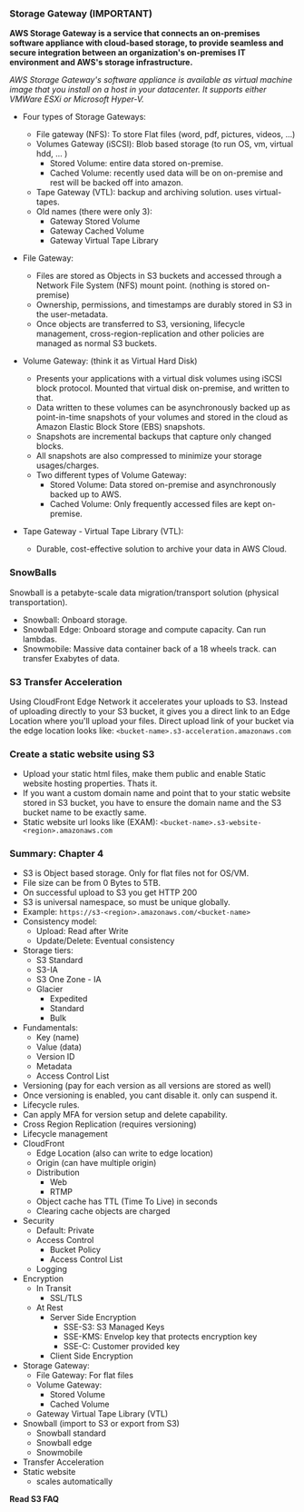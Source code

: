 ### Storage Gateway (IMPORTANT) ###
**AWS Storage Gateway is a service that connects an on-premises software appliance with cloud-based storage, to provide seamless and secure integration between an organization's on-premises IT environment and AWS's storage infrastructure.**

*AWS Storage Gateway's software appliance is available as virtual machine image that you install on a host in your datacenter. It supports either VMWare ESXi or Microsoft Hyper-V.*

* Four types of Storage Gateways:
    - File gateway (NFS): To store Flat files (word, pdf, pictures, videos, ...)
    - Volumes Gateway (iSCSI): Blob based storage (to run OS, vm, virtual hdd, ... )
        - Stored Volume: entire data stored on-premise.
        - Cached Volume: recently used data will be on on-premise and rest will be backed off into amazon.
    - Tape Gateway (VTL): backup and archiving solution. uses virtual-tapes.

    * Old names (there were only 3):
        * Gateway Stored Volume
        * Gateway Cached Volume
        * Gateway Virtual Tape Library

- File Gateway:
    - Files are stored as Objects in S3 buckets and accessed through a Network File System (NFS) mount point. (nothing is stored on-premise)
    - Ownership, permissions, and timestamps are durably stored in S3 in the user-metadata.
    - Once objects are transferred to S3, versioning, lifecycle management, cross-region-replication and other policies are managed as normal S3 buckets.

- Volume Gateway: (think it as Virtual Hard Disk)
    - Presents your applications with a virtual disk volumes using iSCSI block protocol. Mounted that virtual disk on-premise, and written to that.
    - Data written to these volumes can be asynchronously backed up as point-in-time snapshots of your volumes and stored in the cloud as Amazon Elastic Block Store (EBS) snapshots.
    - Snapshots are incremental backups that capture only changed blocks.
    - All snapshots are also compressed to minimize your storage usages/charges.
    - Two different types of Volume Gateway:
        - Stored Volume: Data stored on-premise and asynchronously backed up to AWS.
        - Cached Volume: Only frequently accessed files are kept on-premise.

- Tape Gateway - Virtual Tape Library (VTL):
    - Durable, cost-effective solution to archive your data in AWS Cloud.


### SnowBalls ###
Snowball is a petabyte-scale data migration/transport solution (physical transportation).
- Snowball: Onboard storage.
- Snowball Edge: Onboard storage and compute capacity. Can run lambdas.
- Snowmobile: Massive data container back of a 18 wheels track. can transfer Exabytes of data.


### S3 Transfer Acceleration ###
Using CloudFront Edge Network it accelerates your uploads to S3. Instead of uploading directly to your S3 bucket, it gives you a direct link to an Edge Location where you'll upload your files. Direct upload link of your bucket via the edge location looks like:
    `<bucket-name>.s3-acceleration.amazonaws.com`


### Create a static website using S3 ###
- Upload your static html files, make them public and enable Static website hosting properties. Thats it.
- If you want a custom domain name and point that to your static website stored in S3 bucket, you have to ensure the domain name and the S3 bucket name to be exactly same.
- Static website url looks like (EXAM):
    `<bucket-name>.s3-website-<region>.amazonaws.com`


### Summary: Chapter 4 ###
- S3 is Object based storage. Only for flat files not for OS/VM.
- File size can be from 0 Bytes to 5TB.
- On successful upload to S3 you get HTTP 200
- S3 is universal namespace, so must be unique globally.
- Example: `https://s3-<region>.amazonaws.com/<bucket-name>`
- Consistency model:
    - Upload: Read after Write
    - Update/Delete: Eventual consistency
- Storage tiers:
    - S3 Standard
    - S3-IA
    - S3 One Zone - IA
    - Glacier
        - Expedited
        - Standard
        - Bulk
- Fundamentals:
    - Key (name)
    - Value (data)
    - Version ID
    - Metadata
    - Access Control List
- Versioning (pay for each version as all versions are stored as well)
- Once versioning is enabled, you cant disable it. only can suspend it.
- Lifecycle rules.
- Can apply MFA for version setup and delete capability.
- Cross Region Replication (requires versioning)
- Lifecycle management
- CloudFront
    - Edge Location (also can write to edge location)
    - Origin (can have multiple origin)
    - Distribution
        - Web
        - RTMP
    - Object cache has TTL (Time To Live) in seconds
    - Clearing cache objects are charged
- Security
    - Default: Private
    - Access Control
        - Bucket Policy
        - Access Control List
    - Logging
- Encryption
    - In Transit
        - SSL/TLS
    - At Rest
        - Server Side Encryption
            - SSE-S3: S3 Managed Keys
            - SSE-KMS: Envelop key that protects encryption key
            - SSE-C: Customer provided key
        - Client Side Encryption
- Storage Gateway:
    - File Gateway: For flat files
    - Volume Gateway:
        - Stored Volume
        - Cached Volume
    - Gateway Virtual Tape Library (VTL)
- Snowball (import to S3 or export from S3)
    - Snowball standard
    - Snowball edge
    - Snowmobile
- Transfer Acceleration
- Static website
    - scales automatically

**Read S3 FAQ**
